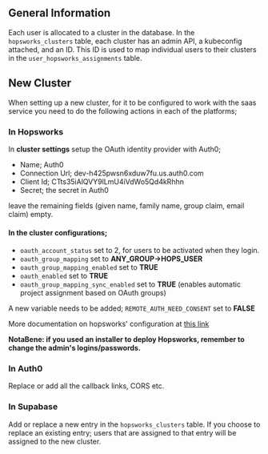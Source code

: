 ## General Information
Each user is allocated to a cluster in the database. In the `hopsworks_clusters` table, each cluster has an admin API, a kubeconfig attached, and an ID. This ID is used to map individual users to their clusters in the `user_hopsworks_assignments` table. 

## New Cluster
When setting up a new cluster, for it to be configured to work with the saas service you need to do the following actions in each of the platforms;

### In Hopsworks
In **cluster settings** setup the OAuth identity provider with Auth0;
- Name; Auth0
- Connection Url; dev-h425pwsn6xduw7fu.us.auth0.com
- Client Id; CTts35iAlQVY9lLmU4iVdWo5Qd4kRhhn
- Secret; the secret in Auth0

leave the remaining fields (given name, family name, group claim, email claim) empty. 

#### In the cluster configurations;
- `oauth_account_status` set to 2, for users to be activated when they login.
- `oauth_group_mapping` set to **ANY_GROUP->HOPS_USER**
- `oauth_group_mapping_enabled` set to **TRUE**
- `oauth_enabled` set to **TRUE**
- `oauth_group_mapping_sync_enabled` set to **TRUE** (enables automatic project assignment based on OAuth groups)

A new variable needs to be added;
`REMOTE_AUTH_NEED_CONSENT` set to **FALSE**


More documentation on hopsworks' configuration at [this link](https://docs.hopsworks.ai/latest/setup_installation/admin/oauth2/create-client)


__NotaBene: if you used an installer to deploy Hopsworks, remember to change the admin's  logins/passwords.__ 

### In Auth0
Replace or add all the callback links, CORS etc. 

### In Supabase
Add or replace a new entry in the `hopsworks_clusters` table. If you choose to replace an existing entry; users that are assigned to that entry will be assigned to the new cluster. 

